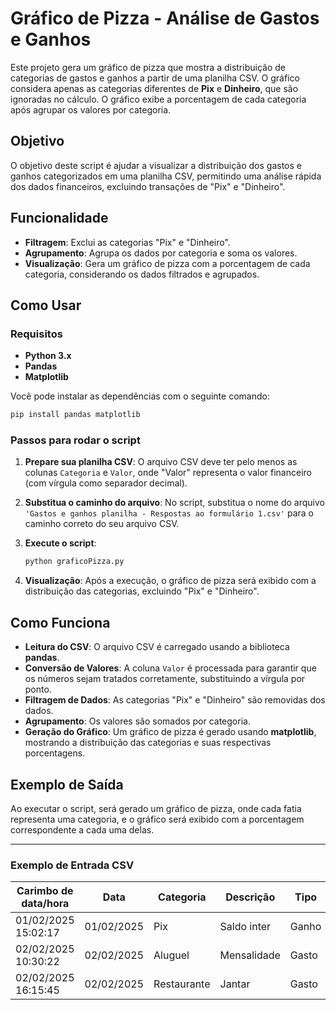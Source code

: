# Gráfico de Pizza - Análise de Gastos e Ganhos

Este projeto gera um gráfico de pizza que mostra a distribuição de categorias de gastos e ganhos a partir de uma planilha CSV. O gráfico considera apenas as categorias diferentes de **Pix** e **Dinheiro**, que são ignoradas no cálculo. O gráfico exibe a porcentagem de cada categoria após agrupar os valores por categoria.

## Objetivo

O objetivo deste script é ajudar a visualizar a distribuição dos gastos e ganhos categorizados em uma planilha CSV, permitindo uma análise rápida dos dados financeiros, excluindo transações de "Pix" e "Dinheiro".

## Funcionalidade

- **Filtragem**: Exclui as categorias "Pix" e "Dinheiro".
- **Agrupamento**: Agrupa os dados por categoria e soma os valores.
- **Visualização**: Gera um gráfico de pizza com a porcentagem de cada categoria, considerando os dados filtrados e agrupados.

## Como Usar

### Requisitos

- **Python 3.x**
- **Pandas**
- **Matplotlib**

Você pode instalar as dependências com o seguinte comando:

```bash
pip install pandas matplotlib
```

### Passos para rodar o script

1. **Prepare sua planilha CSV**: O arquivo CSV deve ter pelo menos as colunas `Categoria` e `Valor`, onde "Valor" representa o valor financeiro (com vírgula como separador decimal).
   
2. **Substitua o caminho do arquivo**: No script, substitua o nome do arquivo `'Gastos e ganhos planilha - Respostas ao formulário 1.csv'` para o caminho correto do seu arquivo CSV.

3. **Execute o script**:
   
   ```bash
   python graficoPizza.py
   ```

4. **Visualização**: Após a execução, o gráfico de pizza será exibido com a distribuição das categorias, excluindo "Pix" e "Dinheiro".

## Como Funciona

- **Leitura do CSV**: O arquivo CSV é carregado usando a biblioteca **pandas**.
- **Conversão de Valores**: A coluna `Valor` é processada para garantir que os números sejam tratados corretamente, substituindo a vírgula por ponto.
- **Filtragem de Dados**: As categorias "Pix" e "Dinheiro" são removidas dos dados.
- **Agrupamento**: Os valores são somados por categoria.
- **Geração do Gráfico**: Um gráfico de pizza é gerado usando **matplotlib**, mostrando a distribuição das categorias e suas respectivas porcentagens.

## Exemplo de Saída

Ao executar o script, será gerado um gráfico de pizza, onde cada fatia representa uma categoria, e o gráfico será exibido com a porcentagem correspondente a cada uma delas.

---

### Exemplo de Entrada CSV

| Carimbo de data/hora    | Data       | Categoria | Descrição | Tipo   | Valor | Saldo total | Coluna 1 |
|-------------------------|------------|-----------|-----------|--------|-------|-------------|----------|
| 01/02/2025 15:02:17     | 01/02/2025 | Pix       | Saldo inter | Ganho  | 74,13 | 74,13       |          |
| 02/02/2025 10:30:22     | 02/02/2025 | Aluguel   | Mensalidade | Gasto  | 300,00 | 374,13      |          |
| 02/02/2025 16:15:45     | 02/02/2025 | Restaurante | Jantar    | Gasto  | 45,00 | 329,13      |          |
